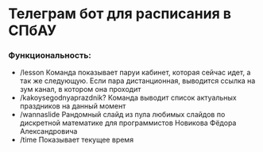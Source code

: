 # Телеграм бот для расписания в СПбАУ
### Функциональность:
- /lesson
Команда показывает паруи кабинет, которая сейчас идет, а так же следующую. Если пара дистанционная, выводится ссылка на зум канал, в котором она проходит
- /kakoysegodnyaprazdnik?
Команда выводит список актуальных праздников на данный момент
- /wannaslide
Рандомный слайд из пула любимых слайдов по дискретной математике для программистов Новикова Фёдора Александровича
- /time
Показывает текущее время
